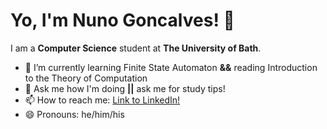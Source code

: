 # Yo, I'm Nuno Goncalves! 👋 

I am a **Computer Science** student at **The University of Bath**.

- 🌱 I’m currently learning Finite State Automaton **&&** reading Introduction to the Theory of Computation
- 💬 Ask me how I'm doing **||** ask me for study tips!
- 📫 How to reach me: [Link to LinkedIn!](https://www.linkedin.com/in/goncalves-925b18162/)
- 😄 Pronouns: he/him/his
